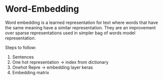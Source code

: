 # Word-Embedding

Word embedding is a learned representation for text where words that have the same meaning
have a similar representation.
They are an improvement over sparse representations used in simpler bag of words 
model representation.

Steps to follow:
1. Sentences
2. One hot representation -> index from dictionary
3. Onehot Repre -> embedding layer keras
4. Embedding matrix
